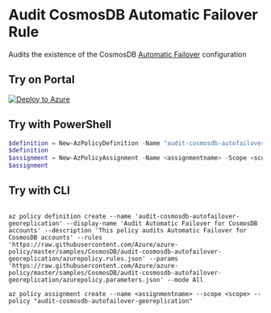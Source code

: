 # Audit CosmosDB Automatic Failover Rule

Audits the existence of the CosmosDB [Automatic Failover](https://docs.microsoft.com/en-us/azure/cosmos-db/high-availability) configuration


## Try on Portal

[![Deploy to Azure](https://aka.ms/deploytoazurebutton)](https://portal.azure.com/#blade/Microsoft_Azure_Policy/CreatePolicyDefinitionBlade/uri/https%3A%2F%2Fraw.githubusercontent.com%2FAzure%2Fazure-policy%2Fmaster%2Fsamples%2FCosmosDB%2Faudit-cosmosdb-autofailover-georeplication%2Fazurepolicy.json)

## Try with PowerShell

````powershell
$definition = New-AzPolicyDefinition -Name "audit-cosmosdb-autofailover-georeplication" -DisplayName "Audit Automatic Failover for CosmosDB accounts" -description "This policy audits Automatic Failover for CosmosDB accounts" -Policy 'https://raw.githubusercontent.com/Azure/azure-policy/master/samples/CosmosDB/audit-cosmosdb-autofailover-georeplication/azurepolicy.rules.json' -Parameter 'https://raw.githubusercontent.com/Azure/azure-policy/master/samples/CosmosDB/audit-cosmosdb-autofailover-georeplication/azurepolicy.parameters.json' -Mode All
$definition
$assignment = New-AzPolicyAssignment -Name <assignmentname> -Scope <scope>  -setting <Audit Setting> -PolicyDefinition $definition
$assignment 
````



## Try with CLI

````cli

az policy definition create --name 'audit-cosmosdb-autofailover-georeplication' --display-name 'Audit Automatic Failover for CosmosDB accounts' --description 'This policy audits Automatic Failover for CosmosDB accounts' --rules 'https://raw.githubusercontent.com/Azure/azure-policy/master/samples/CosmosDB/audit-cosmosdb-autofailover-georeplication/azurepolicy.rules.json' --params 'https://raw.githubusercontent.com/Azure/azure-policy/master/samples/CosmosDB/audit-cosmosdb-autofailover-georeplication/azurepolicy.parameters.json' --mode All

az policy assignment create --name <assignmentname> --scope <scope> --policy "audit-cosmosdb-autofailover-georeplication" 

````
